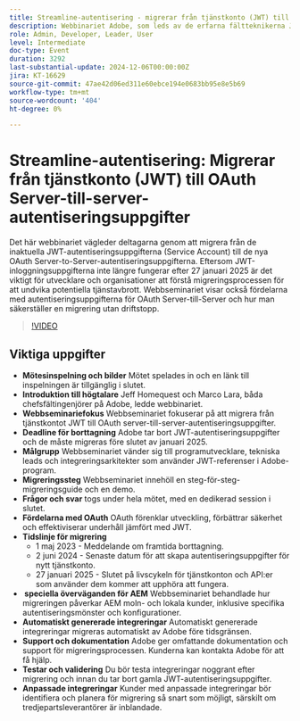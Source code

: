 ```yaml
---
title: Streamline-autentisering - migrerar från tjänstkonto (JWT) till OAuth Server-till-server-autentiseringsuppgifter
description: Webbinariet Adobe, som leds av de erfarna fältteknikerna Jeff Homequest och Marco Lara, fokuserade på att migrera från tjänstkontot JWT till OAuth server-till-server-autentiseringsuppgifter, och framhäver att tidsgränsen för borttagning är januari 2025, migreringssteg, fördelarna med OAuth och specialöverväganden för AEM, med omfattande stöd och dokumentation för processen.
role: Admin, Developer, Leader, User
level: Intermediate
doc-type: Event
duration: 3292
last-substantial-update: 2024-12-06T00:00:00Z
jira: KT-16629
source-git-commit: 47ae42d06ed311e60ebce194e0683bb95e8e5b69
workflow-type: tm+mt
source-wordcount: '404'
ht-degree: 0%

---
```



# Streamline-autentisering: Migrerar från tjänstkonto (JWT) till OAuth Server-till-server-autentiseringsuppgifter

Det här webbinariet vägleder deltagarna genom att migrera från de inaktuella JWT-autentiseringsuppgifterna (Service Account) till de nya OAuth Server-to-Server-autentiseringsuppgifterna. Eftersom JWT-inloggningsuppgifterna inte längre fungerar efter 27 januari 2025 är det viktigt för utvecklare och organisationer att förstå migreringsprocessen för att undvika potentiella tjänstavbrott. Webbseminariet visar också fördelarna med autentiseringsuppgifterna för OAuth Server-till-Server och hur man säkerställer en migrering utan driftstopp.

>[!VIDEO](https://video.tv.adobe.com/v/3440936/?learn=on&enablevpops)

## Viktiga uppgifter

* **Mötesinspelning och bilder** Mötet spelades in och en länk till inspelningen är tillgänglig i slutet.
* **Introduktion till högtalare** Jeff Homequest och Marco Lara, båda chefsfältingenjörer på Adobe, ledde webbinariet.
* **Webbseminariefokus** Webbseminariet fokuserar på att migrera från tjänstkontot JWT till OAuth server-till-server-autentiseringsuppgifter.
* **Deadline för borttagning** Adobe tar bort JWT-autentiseringsuppgifter och de måste migreras före slutet av januari 2025.
* **Målgrupp** Webbseminariet vänder sig till programutvecklare, tekniska leads och integreringsarkitekter som använder JWT-referenser i Adobe-program.
* **Migreringssteg** Webbseminariet innehöll en steg-för-steg-migreringsguide och en demo.
* **Frågor och svar** togs under hela mötet, med en dedikerad session i slutet.
* **Fördelarna med OAuth** OAuth förenklar utveckling, förbättrar säkerhet och effektiviserar underhåll jämfört med JWT.
* **Tidslinje för migrering**
   * 1 maj 2023 - Meddelande om framtida borttagning.
   * 2 juni 2024 - Senaste datum för att skapa autentiseringsuppgifter för nytt tjänstkonto.
   * 27 januari 2025 - Slutet på livscykeln för tjänstkonton och API:er som använder dem kommer att upphöra att fungera.
* **&#x200B; speciella överväganden för AEM** Webbseminariet behandlade hur migreringen påverkar AEM moln- och lokala kunder, inklusive specifika autentiseringsmönster och konfigurationer.
* **Automatiskt genererade integreringar** Automatiskt genererade integreringar migreras automatiskt av Adobe före tidsgränsen.
* **Support och dokumentation** Adobe ger omfattande dokumentation och support för migreringsprocessen. Kunderna kan kontakta Adobe för att få hjälp.
* **Testar och validering** Du bör testa integreringar noggrant efter migrering och innan du tar bort gamla JWT-autentiseringsuppgifter.
* **Anpassade integreringar** Kunder med anpassade integreringar bör identifiera och planera för migrering så snart som möjligt, särskilt om tredjepartsleverantörer är inblandade.